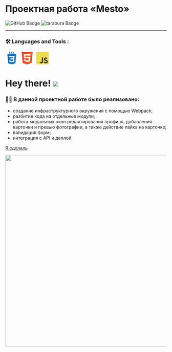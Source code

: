 # Проектная работа «Mesto»
<div id="badges">
  <img src="https://img.shields.io/badge/GitHub-green?style=for-the-badge&logo=github&logoColor=white" alt="GitHub Badge"/>
  <img src="https://img.shields.io/badge/tara%20bura-blue?style=for-the-badge&logo=github&logoColor=white" alt="tarabura Badge"/>
</div>

---

### :hammer_and_wrench: Languages and Tools :
<div>
  <img src="https://github.com/devicons/devicon/blob/master/icons/css3/css3-plain-wordmark.svg"  title="CSS3" alt="CSS" width="40" height="40"/>&nbsp;
  <img src="https://github.com/devicons/devicon/blob/master/icons/html5/html5-original.svg" title="HTML5" alt="HTML" width="40" height="40"/>&nbsp;
  <img src="https://github.com/devicons/devicon/blob/master/icons/javascript/javascript-original.svg" title="JavaScript" alt="JavaScript" width="40" height="40"/>&nbsp;
</div>

<h1>
  Hey there!
  <img src="https://media.giphy.com/media/hvRJCLFzcasrR4ia7z/giphy.gif" width="30px"/>
</h1>

### :woman_technologist: В данной проектной работе было реализовано:
- создание инфраструктурного окружения с помощью Webpack;
- разбитие кода на отдельные модули;
- работа модальных окон редактирования профиля, добавления карточки и превью фотографии, а также действие лайка на карточке;
- валидация форм;
- интеграция с API и деплой.

 [Я сделаль](https://TaraBura.github.io/mesto-project-ff)
 
<img src="https://i.giphy.com/media/v1.Y2lkPTc5MGI3NjExeThpbzgxMmY5NjNzNnp5MHVtd3dhdnFzbThwYnNzbWtnbWlreTZ0dCZlcD12MV9pbnRlcm5hbF9naWZfYnlfaWQmY3Q9cw/smGCEo5zsAXtK4bqAT/giphy.gif" width="600" height="600"/>
